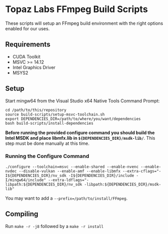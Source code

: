 # Topaz Labs FFmpeg Build Scripts
These scripts will setup an FFmpeg build environment with the right options enabled for our uses.

## Requirements
- CUDA Toolkit
- MSVC >= 14.12
- Intel Graphics Driver
- MSYS2

## Setup
Start mingw64 from the Visual Studio x64 Native Tools Command Prompt:
```
cd /path/to/this/repository
source build-scripts/setup-msvc-toolchain.sh
export DEPENDENCIES_DIR=/path/to/where/you/want/dependencies
bash build-scripts/install-dependencies
```
**Before running the provided configure command you should build the Intel MSDK and place libmfx.lib in `${DEPENDENCIES_DIR}/msdk-lib/`**. This step must be done manually at this time.

### Running the Configure Command
```
./configure --toolchain=msvc --enable-shared --enable-nvenc --enable-nvdec --disable-vulkan --enable-amf --enable-libmfx --extra-cflags="-I${DEPENDENCIES_DIR}/nv_sdk -I${DEPENDENCIES_DIR}/include -I/mingw64/include" --extra-ldflags="-libpath:${DEPENDENCIES_DIR}/nv_sdk -libpath:${DEPENDENCIES_DIR}/msdk-lib"
```
You may want to add a `--prefix=/path/to/install/FFmpeg`.

## Compiling
Run `make -r -j8` followed by a `make -r install`